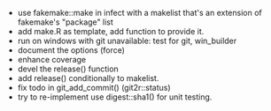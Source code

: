 - use fakemake::make in infect with a makelist that's an extension of fakemake's
  "package" list
- add make.R as template, add function to provide it.
- run on windows with git unavailable: test for git, win_builder
- document the options (force)
- enhance coverage
- devel the release() function
- add release() conditionally to makelist.
- fix todo in git\_add\_commit() (git2r::status)
- try to re-implement use digest::sha1() for unit testing.
